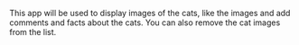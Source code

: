 This app will be used to display images of the cats, like the images and add comments and facts about the cats. You can also remove the cat images from the list. 